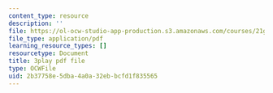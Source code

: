 ```yaml
---
content_type: resource
description: ''
file: https://ol-ocw-studio-app-production.s3.amazonaws.com/courses/21g-503-japanese-iii-fall-2019/2b37758e5dba4a0a32ebbcfd1f835565_K12JGiYHcTw.pdf
file_type: application/pdf
learning_resource_types: []
resourcetype: Document
title: 3play pdf file
type: OCWFile
uid: 2b37758e-5dba-4a0a-32eb-bcfd1f835565
---
```

